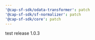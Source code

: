 ```yaml
---
'@cap-sf-sdk/odata-transformer': patch
'@cap-sf-sdk/sf-normalizer': patch
'@cap-sf-sdk/core': patch
---
```


test release 1.0.3
